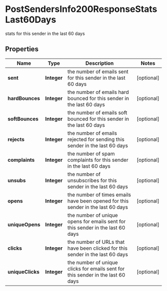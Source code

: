 

# PostSendersInfo200ResponseStatsLast60Days

stats for this sender in the last 60 days

## Properties

| Name | Type | Description | Notes |
|------------ | ------------- | ------------- | -------------|
|**sent** | **Integer** | the number of emails sent for this sender in the last 60 days |  [optional] |
|**hardBounces** | **Integer** | the number of emails hard bounced for this sender in the last 60 days |  [optional] |
|**softBounces** | **Integer** | the number of emails soft bounced for this sender in the last 60 days |  [optional] |
|**rejects** | **Integer** | the number of emails rejected for sending this sender in the last 60 days |  [optional] |
|**complaints** | **Integer** | the number of spam complaints for this sender in the last 60 days |  [optional] |
|**unsubs** | **Integer** | the number of unsubscribes for this sender in the last 60 days |  [optional] |
|**opens** | **Integer** | the number of times emails have been opened for this sender in the last 60 days |  [optional] |
|**uniqueOpens** | **Integer** | the number of unique opens for emails sent for this sender in the last 60 days |  [optional] |
|**clicks** | **Integer** | the number of URLs that have been clicked for this sender in the last 60 days |  [optional] |
|**uniqueClicks** | **Integer** | the number of unique clicks for emails sent for this sender in the last 60 days |  [optional] |



